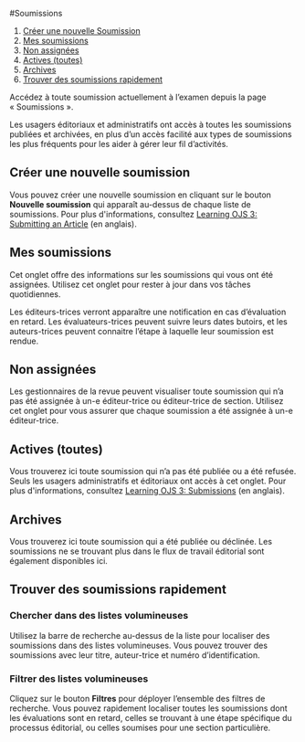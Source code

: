 #Soumissions

1. [Créer une nouvelle Soumission](submissions#new-submission)
1. [Mes soumissions](submissions#my-queue)
1. [Non assignées](submissions#unassigned)
1. [Actives (toutes)](submissions#active)
1. [Archives](submissions#archives)
1. [Trouver des soumissions rapidement](submissions#find-quickly)

Accédez à toute soumission actuellement à l’examen depuis la page « Soumissions ».

Les usagers éditoriaux et administratifs ont accès à toutes les soumissions publiées et archivées, en plus d’un accès facilité aux types de soumissions les plus fréquents pour les aider à gérer leur fil d’activités.

## <a name="new-submission"></a>Créer une nouvelle soumission

Vous pouvez créer une nouvelle soumission en cliquant sur le bouton **Nouvelle soumission** qui apparaît au-dessus de chaque liste de soumissions. Pour plus d'informations, consultez [Learning OJS 3: Submitting an Article](https://docs.pkp.sfu.ca/learning-ojs/en/authoring#submitting-an-article) (en anglais).

## <a name="my-queue"></a>Mes soumissions

Cet onglet offre des informations sur les soumissions qui vous ont été assignées. Utilisez cet onglet pour rester à jour dans vos tâches quotidiennes.

Les éditeurs-trices verront apparaître une notification en cas d’évaluation en retard. Les évaluateurs-trices peuvent suivre leurs dates butoirs, et les auteurs-trices peuvent connaitre l’étape à laquelle leur soumission est rendue.

## <a name="unassigned"></a>Non assignées

Les gestionnaires de la revue peuvent visualiser toute soumission qui n’a pas été assignée à un-e éditeur-trice ou éditeur-trice de section. Utilisez cet onglet pour vous assurer que chaque soumission a été assignée à un-e éditeur-trice.

## <a name="active"></a>Actives (toutes)

Vous trouverez ici toute soumission qui n’a pas été publiée ou a été refusée. Seuls les usagers administratifs et éditoriaux ont accès à cet onglet. Pour plus d'informations, consultez [Learning OJS 3: Submissions](https://docs.pkp.sfu.ca/learning-ojs/en/editorial-workflow#submission) (en anglais).

## <a name="archives"></a>Archives

Vous trouverez ici toute soumission qui a été publiée ou déclinée. Les soumissions ne se trouvant plus dans le flux de travail éditorial sont également disponibles ici.

## <a name="find-quickly"></a>Trouver des soumissions rapidement

### Chercher dans des listes volumineuses

Utilisez la barre de recherche au-dessus de la liste pour localiser des soumissions dans des listes volumineuses. Vous pouvez trouver des soumissions avec leur titre, auteur-trice et numéro d’identification.

### Filtrer des listes volumineuses

Cliquez sur le bouton **Filtres** pour déployer l’ensemble des filtres de recherche. Vous pouvez rapidement localiser toutes les soumissions dont les évaluations sont en retard, celles se trouvant à une étape spécifique du processus éditorial, ou celles soumises pour une section particulière.
